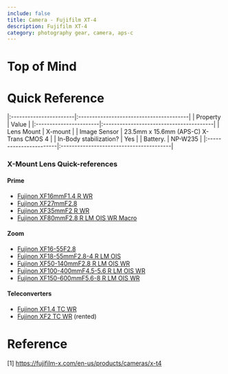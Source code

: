 ```yaml
---
include: false
title: Camera - Fujifilm XT-4 
description: Fujifilm XT-4
category: photography gear, camera, aps-c
---
```


# Top of Mind

# Quick Reference

|:-----------------------|:----------------------------------------|
| Property               | Value                                   |
|:-----------------------|:----------------------------------------|
| Lens Mount             | X-mount                                 |
| Image Sensor           | 23.5mm x 15.6mm  (APS-C) X-Trans CMOS 4 |
| In-Body stabilization? | Yes                                     |
| Battery.               | NP-W235                                 |
|:-----------------------|:----------------------------------------|

### X-Mount Lens Quick-references

#### Prime
- [Fujinon XF16mmF1.4 R WR](photogear/fujinon-XF16mmF1.4-R-WR.md)
- [Fujinon XF27mmF2.8](photogear/fujinon-XF27mmF2.8.md)
- [Fujinon XF35mmF2 R WR](photogear/fujinon-XF35mmF2-R-WR.md)
- [Fujinon XF80mmF2.8 R LM OIS WR Macro](photogear/fujinon-XF80mmF2.8-R-LM-OIS-WR-Macro.md)

#### Zoom
- [Fujinon XF16-55F2.8](photogear/fujinon-xf16-55mmf28-r-lm-wr.md)
- [Fujinon XF18-55mmF2.8-4 R LM OIS](photogear/fujinon-xf18-55mmf28-4-r-lm-ois.md)
- [Fujinon XF50-140mmF2.8 R LM OIS WR](photogear/fujinon-xf50-140mmf28-r-lm-ois-wr.md)
- [Fujinon XF100-400mmF4.5-5.6 R LM OIS WR](photogear/fujinon-xf100-400mmf45-56-r-lm-ois-wr.md)
- [Fujinon XF150-600mmF5.6-8 R LM OIS WR](fujinon-xf150-600mmf56-8-r-lm-ois-wr.md)

#### Teleconverters
- [Fujinon XF1.4 TC WR](photogear/fujinon-xf14x-tc-wr.md)
- [Fujinon XF2 TC WR](photogear/fujinon-xf2x-tc-wr.md) (rented)

# Reference

[1] https://fujifilm-x.com/en-us/products/cameras/x-t4
